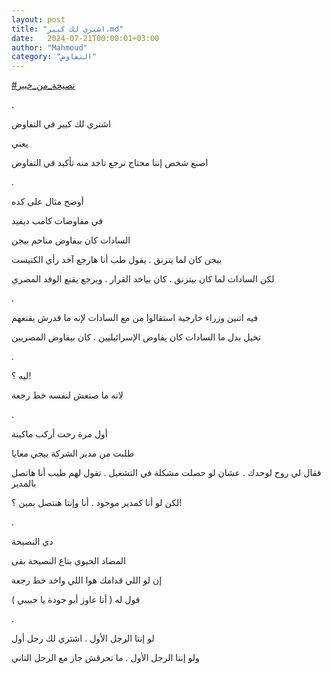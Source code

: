```yaml
---
layout: post
title: "اشتري لك كبير.md"
date:   2024-07-21T00:00:01+03:00
author: "Mahmoud"
category: "التفاوض"
---
```

[<u>\#نصيحة_من_خبير</u>](https://www.facebook.com/hashtag/%D9%86%D8%B5%D9%8A%D8%AD%D8%A9_%D9%85%D9%86_%D8%AE%D8%A8%D9%8A%D8%B1?__eep__=6&__cft__%5b0%5d=AZVRNhV5SPh8rHD_Ql8l7Rk4jDO8YeiAnKiefj6x01V0fFz-RMrFG5BH3HeZG_AmkBRyc-tSqTG6pby4mT9HGIActfsWS-EYRr0VNNlJ2AtPvEoHlcDyQaZKCJmV0vO_IQwU_NMUlKHe0hf9W3sUQT-T0IwnpSiNmrMDz_hgN_aa0A&__tn__=*NK-R)

.

اشتري لك كبير في التفاوض

يعني

اصنع شخص إنتا محتاج ترجع تاخد منه تأكيد في
التفاوض

.

أوضح مثال على كده

في مفاوضات كامب ديفيد

السادات كان بيفاوض مناحم بيجن

بيجن كان لما يتزنق . يقول طب أنا هارجع آخد رأي
الكنيست

لكن السادات لما كان بيتزنق . كان بياخد القرار . ويرجع
يقنع الوفد المصري

.

فيه اتنين وزراء خارجية استقالوا من مع السادات لإنه ما
قدرش يقنعهم

تخيل بدل ما السادات كان يفاوض الإسرائيليين . كان بيفاوض
المصريين

.

ليه ؟!

لانه ما صنعش لنفسه خط رجعة

.

أول مرة رحت أركب ماكينة

طلبت من مدير الشركة ييجي معايا

فقال لي روح لوحدك . عشان لو حصلت مشكلة في التشغيل . تقول
لهم طيب أنا هاتصل بالمدير

لكن لو أنا كمدير موجود . أنا وإنتا هنتصل بمين ؟!

.

دي النصيحة

المضاد الحيوي بتاع النصيحة بقى

إن لو اللي قدامك هوا اللي واخد خط رجعة

قول له ( أنا عاوز أبو جودة يا حبيبي )

.

لو إنتا الرجل الأول . اشتري لك رجل أول

ولو إنتا الرجل الأول . ما تحرقش جاز مع الرجل
التاني
